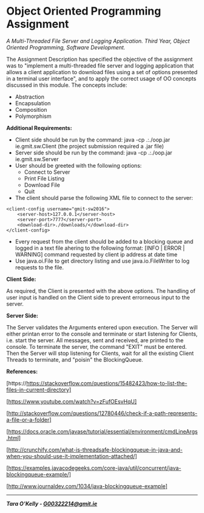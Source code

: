 # Object Oriented Programming Assignment
*A Multi-Threaded File Server and Logging Application. Third Year, Object Oriented Programming, Software Development.*

The Assignment Description has specified  the objective of the assignment was 
to "implement a multi-threaded file server and logging application that allows
a client application to download files using a set of options presented in a 
terminal user interface", and to apply the correct usage of OO concepts discussed 
in this module. The concepts include:

* Abstraction
* Encapsulation
* Composition
* Polymorphism

**Additional Requirements:**

* Client side should be run by the command: java -cp .:./oop.jar ie.gmit.sw.Client (the project submission required a .jar file)
* Server side should be run by the command: java -cp .:./oop.jar ie.gmit.sw.Server
* User should be greeted with the following options:
  * Connect to Server
  * Print File Listing
  * Download File
  * Quit
* The client should parse the following XML file to connect to the server:

```
<client-config username="gmit-sw2016">
	<server-host>127.0.0.1</server-host>
	<server-port>7777</server-port>
	<download-dir>./downloads/</download-dir>
</client-config>
```

* Every request from the client should be added to a blocking queue and logged in a text file ahering to the following format: [INFO | ERROR | WARNING] command requested by client ip address at date time
* Use java.oi.File to get directory listing and use java.io.FileWriter to log requests to the file.

**Client Side:**

As required, the Client is presented with the above options. The handling of user input is handled on the Client side to prevent errorneous input to the server.

**Server Side:**

The Server validates the Arguments entered upon execution. The Server will either printan error to the console and terminate or start listening for Clients, i.e. start the server. All messages, sent and received, are printed to the console. To terminate the server, the command "EXIT" must be entered. Then the Server will stop listening for Clients, wait for all the existing Client Threads to terminate, and "poisin" the BlockingQueue.


**References:**

[https://https://stackoverflow.com/questions/15482423/how-to-list-the-files-in-current-directory]

[https://www.youtube.com/watch?v=zFufOEsvHqU]

[http://stackoverflow.com/questions/12780446/check-if-a-path-represents-a-file-or-a-folder]

[https://docs.oracle.com/javase/tutorial/essential/environment/cmdLineArgs.html]

[http://crunchify.com/what-is-threadsafe-blockingqueue-in-java-and-when-you-should-use-it-implementation-attached/]

[https://examples.javacodegeeks.com/core-java/util/concurrent/java-blockingqueue-example/]

[http://www.journaldev.com/1034/java-blockingqueue-example]

-----

__*Tara O'Kelly - G00322214@gmit.ie*__ 